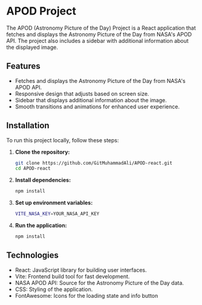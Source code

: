 # APOD Project

The APOD (Astronomy Picture of the Day) Project is a React application that fetches and displays the Astronomy Picture of the Day from NASA's APOD API. The project also includes a sidebar with additional information about the displayed image.


## Features

- Fetches and displays the Astronomy Picture of the Day from NASA's APOD API.
- Responsive design that adjusts based on screen size.
- Sidebar that displays additional information about the image.
- Smooth transitions and animations for enhanced user experience.



## Installation

To run this project locally, follow these steps:

1. **Clone the repository:**
   ```sh
   git clone https://github.com/GitMuhammadAli/APOD-react.git
   cd APOD-react
2. **Install dependencies:**
   ```sh
   npm install
3. **Set up environment variables:**
   ```sh
   VITE_NASA_KEY=YOUR_NASA_API_KEY
4. **Run the application:**
   ```sh
   npm install
## Technologies

- React: JavaScript library for building user interfaces.
- Vite: Frontend build tool for fast development.
- NASA APOD API: Source for the Astronomy Picture of the Day data.
- CSS: Styling of the application.
- FontAwesome: Icons for the loading state and info button
